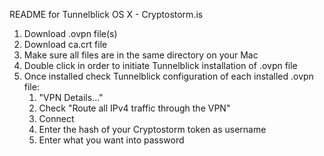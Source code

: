 README for Tunnelblick OS X - Cryptostorm.is

1. Download .ovpn file(s)
2. Download ca.crt file
3. Make sure all files are in the same directory on your Mac
4. Double click in order to initiate Tunnelblick installation of .ovpn file 
5. Once installed check Tunnelblick configuration of each installed .ovpn file:
	1. "VPN Details..."
	2. Check "Route all IPv4 traffic through the VPN"
	3. Connect
	4. Enter the hash of your Cryptostorm token as username
	5. Enter what you want into password
	